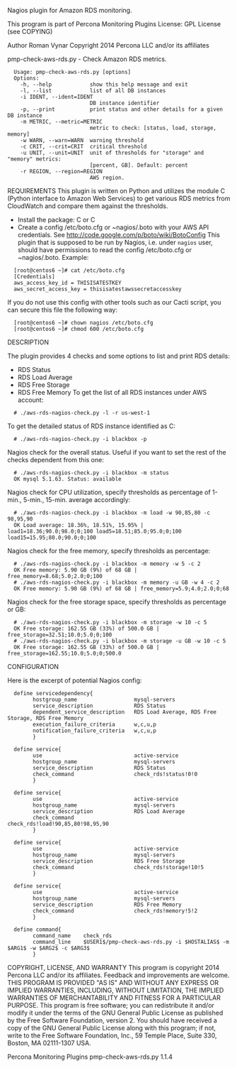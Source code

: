 Nagios plugin for Amazon RDS monitoring.

This program is part of Percona Monitoring Plugins
License: GPL License (see COPYING)

Author Roman Vynar
Copyright 2014 Percona LLC and/or its affiliates


pmp-check-aws-rds.py - Check Amazon RDS metrics.



```
  Usage: pmp-check-aws-rds.py [options]
  Options:
    -h, --help            show this help message and exit
    -l, --list            list of all DB instances
    -i IDENT, --ident=IDENT
                          DB instance identifier
    -p, --print           print status and other details for a given DB instance
    -m METRIC, --metric=METRIC
                          metric to check: [status, load, storage, memory]
    -w WARN, --warn=WARN  warning threshold
    -c CRIT, --crit=CRIT  critical threshold
    -u UNIT, --unit=UNIT  unit of thresholds for "storage" and "memory" metrics:
                          [percent, GB]. Default: percent
    -r REGION, --region=REGION 
                          AWS region.
```
REQUIREMENTS 
This plugin is written on Python and utilizes the module C<boto> (Python interface
to Amazon Web Services) to get various RDS metrics from CloudWatch and compare
them against the thresholds.
* Install the package: C<yum install python-boto> or C<apt-get install python-boto>
* Create a config /etc/boto.cfg or ~nagios/.boto with your AWS API credentials.
  See http://code.google.com/p/boto/wiki/BotoConfig
This plugin that is supposed to be run by Nagios, i.e. under ``nagios`` user,
should have permissions to read the config /etc/boto.cfg or ~nagios/.boto.
Example:
```
  [root@centos6 ~]# cat /etc/boto.cfg
  [Credentials]
  aws_access_key_id = THISISATESTKEY
  aws_secret_access_key = thisisatestawssecretaccesskey
```
If you do not use this config with other tools such as our Cacti script,
you can secure this file the following way:
```
  [root@centos6 ~]# chown nagios /etc/boto.cfg
  [root@centos6 ~]# chmod 600 /etc/boto.cfg
```
DESCRIPTION

The plugin provides 4 checks and some options to list and print RDS details:
* RDS Status
* RDS Load Average
* RDS Free Storage
* RDS Free Memory
To get the list of all RDS instances under AWS account:
```
  # ./aws-rds-nagios-check.py -l -r us-west-1
```
To get the detailed status of RDS instance identified as C<blackbox>: 
```
  # ./aws-rds-nagios-check.py -i blackbox -p
```
Nagios check for the overall status. Useful if you want to set the rest
of the checks dependent from this one:
```
  # ./aws-rds-nagios-check.py -i blackbox -m status
  OK mysql 5.1.63. Status: available
```
Nagios check for CPU utilization, specify thresholds as percentage of
1-min., 5-min., 15-min. average accordingly: 
```
  # ./aws-rds-nagios-check.py -i blackbox -m load -w 90,85,80 -c 98,95,90
  OK Load average: 18.36%, 18.51%, 15.95% | load1=18.36;90.0;98.0;0;100 load5=18.51;85.0;95.0;0;100 load15=15.95;80.0;90.0;0;100
```
Nagios check for the free memory, specify thresholds as percentage:
```
  # ./aws-rds-nagios-check.py -i blackbox -m memory -w 5 -c 2
  OK Free memory: 5.90 GB (9%) of 68 GB | free_memory=8.68;5.0;2.0;0;100
  # ./aws-rds-nagios-check.py -i blackbox -m memory -u GB -w 4 -c 2
  OK Free memory: 5.90 GB (9%) of 68 GB | free_memory=5.9;4.0;2.0;0;68
```
Nagios check for the free storage space, specify thresholds as percentage or GB: 
```
  # ./aws-rds-nagios-check.py -i blackbox -m storage -w 10 -c 5
  OK Free storage: 162.55 GB (33%) of 500.0 GB | free_storage=32.51;10.0;5.0;0;100
  # ./aws-rds-nagios-check.py -i blackbox -m storage -u GB -w 10 -c 5
  OK Free storage: 162.55 GB (33%) of 500.0 GB | free_storage=162.55;10.0;5.0;0;500.0
```
CONFIGURATION

Here is the excerpt of potential Nagios config:
```
  define servicedependency{
        hostgroup_name                  mysql-servers
        service_description             RDS Status
        dependent_service_description   RDS Load Average, RDS Free Storage, RDS Free Memory 
        execution_failure_criteria      w,c,u,p
        notification_failure_criteria   w,c,u,p
        }
  
  define service{
        use                             active-service
        hostgroup_name                  mysql-servers
        service_description             RDS Status
        check_command                   check_rds!status!0!0
        }
       
  define service{
        use                             active-service
        hostgroup_name                  mysql-servers
        service_description             RDS Load Average
        check_command                   check_rds!load!90,85,80!98,95,90
        }
  
  define service{
        use                             active-service
        hostgroup_name                  mysql-servers
        service_description             RDS Free Storage
        check_command                   check_rds!storage!10!5
        }
  
  define service{
        use                             active-service
        hostgroup_name                  mysql-servers
        service_description             RDS Free Memory
        check_command                   check_rds!memory!5!2
        }
  
  define command{
        command_name    check_rds
        command_line    $USER1$/pmp-check-aws-rds.py -i $HOSTALIAS$ -m $ARG1$ -w $ARG2$ -c $ARG3$
        }
```
COPYRIGHT, LICENSE, AND WARRANTY
This program is copyright 2014 Percona LLC and/or its affiliates.
Feedback and improvements are welcome.
THIS PROGRAM IS PROVIDED "AS IS" AND WITHOUT ANY EXPRESS OR IMPLIED
WARRANTIES, INCLUDING, WITHOUT LIMITATION, THE IMPLIED WARRANTIES OF
MERCHANTABILITY AND FITNESS FOR A PARTICULAR PURPOSE.
This program is free software; you can redistribute it and/or modify it under
the terms of the GNU General Public License as published by the Free Software
Foundation, version 2.  You should have received a copy of the GNU General
Public License along with this program; if not, write to the Free Software
Foundation, Inc., 59 Temple Place, Suite 330, Boston, MA  02111-1307  USA.

Percona Monitoring Plugins pmp-check-aws-rds.py 1.1.4

